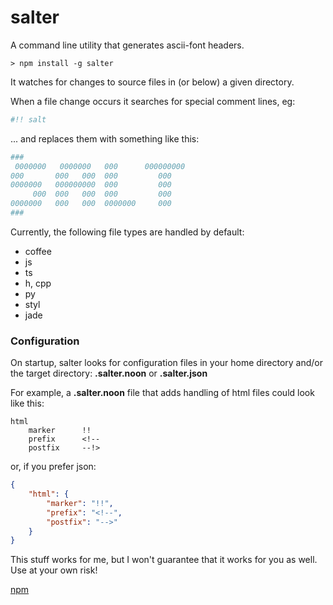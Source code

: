 # salter

A command line utility that generates ascii-font headers. 

```shell
> npm install -g salter
```

It watches for changes to source files in (or below) a given directory.  

When a file change occurs it searches for special comment lines, eg:

```coffee
#!! salt
```
... and replaces them with something like this:

```coffee
###
 0000000   0000000   000      000000000
000       000   000  000         000   
0000000   000000000  000         000   
     000  000   000  000         000   
0000000   000   000  0000000     000   
###
```

Currently, the following file types are handled by default:

- coffee
- js
- ts
- h, cpp
- py
- styl
- jade

### Configuration

On startup, salter looks for configuration files in your home directory and/or the target directory: **.salter.noon** or **.salter.json**

For example, a **.salter.noon** file that adds handling of html files could look like this:
```
html
    marker      !!
    prefix      <!--
    postfix     --!>
```

or, if you prefer json:
``` json
{
    "html": {
        "marker": "!!",
        "prefix": "<!--",
        "postfix": "-->"
    }
}
```

This stuff works for me, but I won't guarantee that it works for you as well. 
Use at your own risk!

[npm](https://www.npmjs.com/package/salter)
